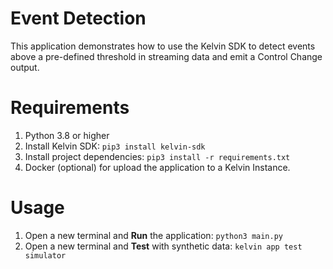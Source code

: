 # Event Detection
This application demonstrates how to use the Kelvin SDK to detect events above a pre-defined threshold in streaming data and emit a Control Change output.

# Requirements
1. Python 3.8 or higher
2. Install Kelvin SDK: `pip3 install kelvin-sdk`
3. Install project dependencies: `pip3 install -r requirements.txt`
4. Docker (optional) for upload the application to a Kelvin Instance.

# Usage
1. Open a new terminal and **Run** the application: `python3 main.py`
2. Open a new terminal and **Test** with synthetic data: `kelvin app test simulator`